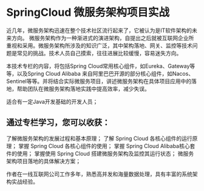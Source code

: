 # SpringCloud 微服务架构项目实战
近几年，微服务架构迅速在整个技术社区流行起来了，它被认为是IT软件架构的未来方向。
微服务架构作为一种渐进式的演进架构，自提出之后就被互联网企业所重视和采用。微服务架构所涉及的知识广泛，其中架构落地、网关、监控等技术问题是常见的挑战。技术人员自己摸索，往往进展比较缓慢，容易迷失方向。

本技术专栏的内容，将包括Spring Cloud常用核心组件，如Eureka、Gateway等等，以及Spring Cloud Alibaba 来自阿里巴巴开源的部分核心组件，如Nacos、Sentinel等等。并将结合实际微服务项目，讲述微服务架构在具体项目应用中的落地，帮助团队在微服务架构落地实践中提高效率，减少失误。

适合有一定Java开发基础的开发人员；

## 通过专栏学习，您可以收获：

了解微服务架构的发展过程和基本原理；
了解 Spring Cloud 各核心组件的运行原理；
掌握 Spring Cloud 各核心组件的使用；
掌握 Spring Cloud Alibaba核心套件的使用；
掌握使用 Spring Cloud 搭建微服务架构及监控其运行状态；
微服务架构项目落地的具体解决方案；

作者在一线互联网公司工作多年，熟悉高并发和海量数据处理，具有丰富的系统架构实战经验。
